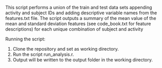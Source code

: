 This script performs a union of the train and test data sets appending activity and subject IDs and adding descriptive variable 
names from the features.txt file. The script outputs a summary of the mean value of the mean and standard deviation features (see code_book.txt for feature descriptions) for each unique combination of subject and activity

Running the script:
1. Clone the repository and set as working directory. 
2. Run the script run_analysis.r.
3. Output will be written to the output folder in the working directory.

